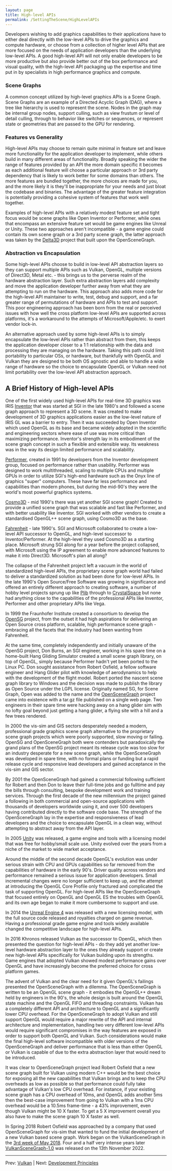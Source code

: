 ```yaml
---
layout: page
title: High-level APIs
permalink: /SettingTheScene/HighLevelAPIs
---
```


Developers wishing to add graphics capabilities to their applications have to either deal directly with the low-level APIs to drive the graphics and compute hardware, or choose from a collection of higher level APIs that are more focused on the needs of application developers than the underlying low-level APIs. A good high-level API will not only enable developers to be more productive but also provide better out of the box performance and visual quality, with the high-level API packaging up the expertise and time put in by specialists in high performance graphics and compute.

### Scene Graphs

A common concept utilized by high-level graphics APIs is a Scene Graph. Scene Graphs are an example of a Directed Acyclic Graph (DAG), where a tree like hierarchy is used to represent the scene.  Nodes in the graph may be internal group nodes, support culling, such as view frustum or level of detail culling, through to behavior like switches or sequences, or represent state or geometries that are passed to the GPU for rendering.

### Features vs Generality

High-level APIs may choose to remain quite minimal in feature set and leave more functionality for the application developer to implement, while others build in many different areas of functionality. Broadly speaking the wider the range of features provided by an API the more domain specific it becomes as each additional feature will choose a particular approach or 3rd party dependency that is likely to work better for some domains than others. The more features are bundled together, the more choices are made for you, and the more likely it is they'll be inappropriate for your needs and just bloat the codebase and binaries. The advantage of the greater feature integration is potentially providing a cohesive system of features that work well together.

Examples of high-level APIs with a relatively modest feature set and tight focus would be scene graphs like Open Inventor or Performer, while ones that encompass an extensive feature set would be game engines like Unreal or Unity. These two approaches aren't incompatible - a game engine could contain its own scene graph or a 3rd party scene graph, the latter approach was taken by the [Delta3D](https://en.wikipedia.org/wiki/Delta3D) project that built upon the OpenSceneGraph.


### Abstraction vs Encapsulation

Some high-level APIs choose to build in low-level API abstraction layers so they can support multiple APIs such as Vulkan, OpenGL, multiple versions of Direct3D, Metal etc. - this brings us to the perverse realm of the hardware abstraction layer. Such extra abstraction layers add complexity and move the application developer further away from what they are attempting to run on the hardware. This approach also adds more code for the high-level API maintainer to write, test, debug and support, and a far greater range of permutations of hardware and APIs to test and support.  This poor engineering approach has been born from the real or perceived issues with how well the cross platform low-level APIs are supported across platforms, it's a workaround to the attempts of Microsoft/Apple/etc. to exert vendor lock-in.

An alternative approach used by some high-level APIs is to simply encapsulate the low-level APIs rather than abstract from them, this keeps the application developer closer to a 1:1 relationship with the data and processing they are managing on the hardware. Taking this path could limit portability to particular OSs, or hardware, but thankfully with OpenGL and Vulkan they are designed to be both OS agnostic and able to handle a wide range of hardware so the choice to encapsulate OpenGL or Vulkan need not limit portability over the low-level API abstraction approach.

## A Brief History of High-level APIs

One of the first widely used high-level APIs for real-time 3D graphics was IRIS [Inventor](https://en.wikipedia.org/wiki/Open_Inventor) that was started at SGI in the late 1980's and followed a scene graph approach to represent a 3D scene.  It was created to make development of 3D graphics applications easier as the low-level nature of IRIS GL was a barrier to entry.  Then it was succeeded by Open Inventor which used OpenGL as its base and became widely adopted in the scientific and engineering sectors where ease of use was more critical than maximizing performance.  Inventor's strength lay in its embodiment of the scene graph concept in such a flexible and extensible way. Its weakness was in the way its design limited performance and scalability.

[Performer](https://en.wikipedia.org/wiki/OpenGL_Performer), created in 1991 by developers from the Inventor development group, focused on performance rather than usability. Performer was designed to work multithreaded, scaling to multiple CPUs and multiple GPUs in order to utilize SGI's high-end hardware such as the Onyx line of graphics "super" computers. These have far less performance and capabilities than modern phones, but during the mid-90's they were the world's most powerful graphics systems.

[Cosmo3D](https://en.wikipedia.org/wiki/OpenGL%2B%2B) - mid 1990's there was yet another SGI scene graph! Created to provide a unified scene graph that was scalable and fast like Performer, and with better usability like Inventor. SGI worked with other vendors to create a standardised OpenGL++ scene graph, using Cosmo3D as the base.

[Fahrenheit](https://en.wikipedia.org/wiki/Fahrenheit_(graphics_API)) - late 1990's. SGI and Microsoft collaborated to create a low-level API successor to OpenGL, and high-level successor to Inventor/Performer. At the high-level they used Cosmo3D as a starting place.  Microsoft strung SGI along for a year before the project collapsed, with Microsoft using the IP agreement to enable more advanced features to make it into Direct3D. Microsoft's plan all along?

The collapse of the Fahrenheit project left a vacuum in the world of standardized high-level APIs, the proprietary scene graph world had failed to deliver a standardized solution as had been done for low-level APIs. In the late 1990's Open Source/Free Software was growing in significance and offered an entirely different approach to creating software, a number of hobby level projects sprung up like [Plib](https://sourceforge.net/projects/plib/) through to [CrystalSpace](https://en.wikipedia.org/wiki/Crystal_Space) but none had anything close to the capabilities of the professional APIs like Inventor, Performer and other proprietary APIs like Vega.

In 1999 the Fraunhofer Institute created a consortium to develop the [OpenSG](https://en.wikipedia.org/wiki/OpenSG) project, from the outset it had high aspirations for delivering an Open Source cross platform, scalable, high performance scene graph - embracing all the facets that the industry had been wanting from Fahrenheit.

At the same time, completely independently and initially unaware of the OpenSG project, Don Burns, an SGI engineer, working in his spare time on a home-built Hang Gliding Simulator created a small scene graph library, on top of OpenGL, simply because Performer hadn't yet been ported to the Linux PC. Don sought assistance from Robert Osfield, a fellow software engineer and Hang Glider pilot with knowledge of aerodynamics to help with the development of the flight model. Robert ported the nascent scene graph library to Windows and the decision was made to publish the library as Open Source under the LGPL license.  Originally named SG, for Scene Graph, Open was added to the name and the [OpenSceneGraph](https://en.wikipedia.org/wiki/OpenSceneGraph) project came into existence with a tar.gz file published on a single web page.  Two engineers in their spare time were hacking away on a hang glider sim with no lofty goal beyond just getting a hang glider, a flying site with a hill and a few trees rendered.

In 2000 the vis-sim and GIS sectors desperately needed a modern, professional grade graphics scene graph alternative to the proprietary scene graph projects which were poorly supported, slow moving or failing. OpenSG and OpenSceneGraph both were contenders but paradoxically the grand plans of the OpenSG project meant its release cycle was too slow for an industry desperate for a new scene graph, while the OpenSceneGraph was developed in spare time, with no formal plans or funding but a rapid release cycle and responsive lead developers and gained acceptance in the vis-sim and GIS sector.

By 2001 the OpenSceneGraph had gained a commercial following sufficient for Robert and then Don to leave their full-time jobs and go fulltime and pay the bills through consulting, bespoke development work and training services. Through the first decade of the new millennium the project gained a following in both commercial and open-source applications with thousands of developers worldwide using it, and over 500 developers having contributed directly to the software code base.  The strength of the OpenSceneGraph lay in the expertise and responsiveness of lead developers and the choice to encapsulate OpenGL in a clean way, without attempting to abstract away from the API layer.

In 2005 [Unity](https://en.wikipedia.org/wiki/Unity_(game_engine)) was released, a game engine and tools with a licensing model that was free for hobby/small scale use. Unity evolved over the years from a niche of the market to wide market acceptance.

Around the middle of the second decade OpenGL's evolution was under serious strain with CPU and GPUs capabilities so far removed from the capabilities of hardware in the early 90's. Driver quality across vendors and performance remained a serious issue for application developers. Small incremental changes were no longer sufficient to keep up, and the attempt at introducing the OpenGL Core Profile only fractured and complicated the task of supporting OpenGL. For high-level APIs like the OpenSceneGraph that focused entirely on OpenGL and OpenGL ES the troubles with OpenGL and its own age began to make it more cumbersome to support and use.

In 2014 the [Unreal Engine 4](https://en.wikipedia.org/wiki/Unreal_Engine) was released with a new licensing model, with the full source code released and royalties charged on game revenue. Having a professional grade game engine and tools widely available changed the competitive landscape for high-level APIs.

In 2016 Khronos released Vulkan as the successor to OpenGL, which then presented the question for high-level APIs - do they add yet another low-level hardware abstraction layer to the ones they already support or create new high-level APIs specifically for Vulkan building upon its strengths. Game engines that adopted Vulkan showed modest performance gains over OpenGL and have increasingly become the preferred choice for cross platform games.

The advent of Vulkan and the clear need for it given OpenGL's failings presented the OpenSceneGraph with a dilemma. The OpenSceneGraph is written to be an OpenGL scene graph - it embodies the OpenGL++ dream held by engineers in the 90's, the whole design is built around the OpenGL state machine and the OpenGL FIFO and threading constraints.  Vulkan has a completely different API and architecture to OpenGL and a significantly lower CPU overhead.  For the OpenSceneGraph to adopt Vulkan and still support OpenGL would require a major rewrite of the API and internal architecture and implementation, handling two very different low-level APIs would require significant compromises in the way features are exposed in order to support both OpenGL and Vulkan.  Such considerations would make the final high-level software incompatible with older versions of the OpenSceneGraph and deliver performance that is less than either OpenGL or Vulkan is capable of due to the extra abstraction layer that would need to be introduced.

It was clear to OpenSceneGraph project lead Robert Osfield that a new scene graph built for Vulkan using modern C++ would be the best choice for exposing all the new capabilities that Vulkan brings and to keep the CPU overheads as low as possible so that performance could fully take advantage of Vulkan's low CPU overhead. For instance, if your existing scene graph has a CPU overhead of 10ms, and OpenGL adds another 5ms then the best-case improvement from going to Vulkan with a 1ms CPU overhead would be a 10.5ms frame-time - a 43% improvement, even though Vulkan might be 10 X faster.  To get a 5 X improvement overall you also have to make the scene graph 10 X faster as well.

In Spring 2018 Robert Osfield was approached by a company that used OpenSceneGraph for vis-sim that wanted to fund the initial development of a new Vulkan based scene graph. Work began on the VulkanSceneGraph in the [3rd week of May 2018](https://github.com/vsg-dev/VulkanSceneGraph/commit/5fb0bdb1b49741ac5f8911c21128511a46823825).  Four and a half very intense years later [VulkanSceneGraph-1.0](https://github.com/vsg-dev/VulkanSceneGraph/releases/tag/VulkanSceneGraph-1.0.0) was released on the 13th November 2022.

---

Prev: [Vulkan](Vulkan.md) | Next: [Development Principles](DevelopmentPrinciples.md)
